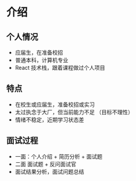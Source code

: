 # 介绍

## 个人情况

- 应届生，在准备校招
- 普通本科，计算机专业
- React 技术栈，跟着课程做过个人项目

## 特点

- 在校生或应届生，准备校招或实习
- 太过执念于大厂，但当前能力不足 （目标不理性）
- 情绪不稳定，近期学习状态差

## 面试过程

- 一面：个人介绍 + 简历分析 + 面试题
- 二面 面试题 + 反问面试官
- 面试结果分析，面试问题总结
